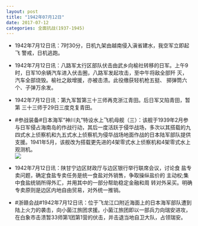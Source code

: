```yaml
---
layout: post
title: "1942年07月12日"
date: 2017-07-12
categories: 全面抗战(1937-1945)
---
```


<meta name="referrer" content="no-referrer" />

- 1942年7月12日讯：7时30分，日机九架由越南侵入滇省建水，我空军立即起飞 警戒，日机逃跑。 

- 1942年7月12日讯：八路军太行区部队伏击由武乡向榆社转移的日军。上午9 时，日军10余辆汽车进入伏击圈，八路军发起攻击，至中午将敌全部歼 灭，汽车全部烧毁。榆社之敌增援，亦被击溃。此役缴获轻机枪五挺、 掷弹筒六个、子弹万余发。 

- 1942年7月12日讯：第九军暂第三十三师再克浙江青田。后日军又陷青田，暂第 三十三师于29日三度克复青田。 

- #参战装备#日本海军“神川丸”特设水上飞机母舰（三）：该舰于1939年2月参与日军侵占海南岛的作战行动，其后一度活跃于侵华战场，多次以其搭载的九四式水上侦察机和九五式水上侦察机为侵华战场地面作战的日本陆军部队提供支援。1941年5月，该舰改为搭载更先进的4架零式水上侦察机和4架零式水上观测机。 <br/><img src="https://wx1.sinaimg.cn/large/aca367d8ly1fhgvdfhsxgj20db0edq6s.jpg" />

- 1942年7月12日讯：陕甘宁边区财政厅与边区银行举行联席会议，讨论食 盐专卖问题，确定食盐专卖任务是统一食盐对外销售，争取操纵盐价的 主动权;集中食盐统销所得外汇，并用其中的一部分帮助稳定金融和周 转对外采买。明确专卖原则是边区内地自由贸易，对外统一推销。 

- #浙赣会战#1942年7月12日讯：位于飞龙江口附近海面上的日本海军部队遭到陆上火力的袭击，向小菌江旅团求援。小菌江旅团即以一部兵力向瑞安进攻，在白象市击溃暂33师第1团第1营的伏击，并击退当地自卫大队，占领瑞安。 

